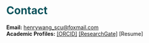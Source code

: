 # <font color=#0A535C>Contact</font>


<b>Email:</b> henrywang_scu@foxmail.com
<br>
<b>Academic Profiles:</b> <a href="https://orcid.org/0000-0002-6955-8905" target="_blank">[ORCID]</a> <a href="https://www.researchgate.net/profile/Jingquan-Wang-3" target="_blank">[ResearchGate]</a> [Resume]